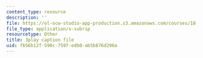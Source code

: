 ```yaml
---
content_type: resource
description: ''
file: https://ol-ocw-studio-app-production.s3.amazonaws.com/courses/18-06sc-linear-algebra-fall-2011/fb56b12f590c759fedb0ab5b876d296a_wuyAeWE3iIM.srt
file_type: application/x-subrip
resourcetype: Other
title: 3play caption file
uid: fb56b12f-590c-759f-edb0-ab5b876d296a
---
```

